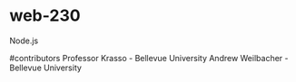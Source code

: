 # web-230
Node.js 

#contributors
Professor Krasso - Bellevue University
Andrew Weilbacher - Bellevue University